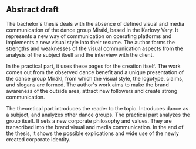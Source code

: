 ## Abstract draft
The bachelor's thesis deals with the absence of defined visual and media communication of the dance group Mirákl, based in the Karlovy Vary. It represents a new way of communication on operating platforms and implements a new visual style into their resume. The author forms the strengths and weaknesses of the visual communication aspects from the analysis of the subject itself and the interview with the client. 

In the practical part, it uses these pages for the creation itself. The work comes out from the observed dance benefit and a unique presentation of the dance group Mirákl, from which the visual style, the logotype, claims, and slogans are formed. The author's work aims to make the brand awareness of the outside area, attract new followers and create strong communication. 

The theoretical part introduces the reader to the topic. Introduces dance as a subject, and analyzes other dance groups. The practical part analyzes the group itself. It sets a new corporate philosophy and values. They are transcribed into the brand visual and media communication. In the end of the thesis, it shows the possible explications and wide use of the newly created corporate identity.
